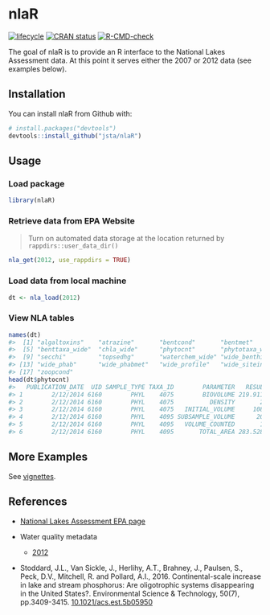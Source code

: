 
<!-- README.md is generated from README.Rmd. Please edit that file -->

# nlaR

[![lifecycle](https://img.shields.io/badge/lifecycle-stable-brightgreen.svg)](https://lifecycle.r-lib.org/articles/stages.html#stable)
[![CRAN
status](http://www.r-pkg.org/badges/version/nlaR)](https://cran.r-project.org/package=nlaR)
[![R-CMD-check](https://github.com/jsta/nlaR/actions/workflows/check.yml/badge.svg)](https://github.com/jsta/nlaR/actions/workflows/check.yml)

The goal of nlaR is to provide an R interface to the National Lakes
Assessment data. At this point it serves either the 2007 or 2012 data
(see examples below).

## Installation

You can install nlaR from Github with:

``` r
# install.packages("devtools")
devtools::install_github("jsta/nlaR")
```

## Usage

### Load package

``` r
library(nlaR)
```

### Retrieve data from EPA Website

> Turn on automated data storage at the location returned by
> `rappdirs::user_data_dir()`

``` r
nla_get(2012, use_rappdirs = TRUE)
```

### Load data from local machine

``` r
dt <- nla_load(2012)
```

### View NLA tables

``` r
names(dt)
#>  [1] "algaltoxins"    "atrazine"       "bentcond"       "bentmet"       
#>  [5] "benttaxa_wide"  "chla_wide"      "phytocnt"       "phytotaxa_wide"
#>  [9] "secchi"         "topsedhg"       "waterchem_wide" "wide_benthic"  
#> [13] "wide_phab"      "wide_phabmet"   "wide_profile"   "wide_siteinfo" 
#> [17] "zoopcond"
head(dt$phytocnt)
#>   PUBLICATION_DATE  UID SAMPLE_TYPE TAXA_ID        PARAMETER   RESULT
#> 1        2/12/2014 6160        PHYL    4075        BIOVOLUME 219.9113
#> 2        2/12/2014 6160        PHYL    4075          DENSITY       25
#> 3        2/12/2014 6160        PHYL    4075   INITIAL_VOLUME     1080
#> 4        2/12/2014 6160        PHYL    4095 SUBSAMPLE_VOLUME      200
#> 5        2/12/2014 6160        PHYL    4095   VOLUME_COUNTED       10
#> 6        2/12/2014 6160        PHYL    4095       TOTAL_AREA 283.5287
```

## More Examples

See [vignettes](https://jsta.github.io/nlaR/articles/).

## References

  - [National Lakes Assessment EPA
    page](https://www.epa.gov/national-aquatic-resource-surveys/nla)

  - Water quality metadata
    
      - [2012](https://www.epa.gov/sites/production/files/2016-12/nla2012_waterchem_meta.txt)

  - Stoddard, J.L., Van Sickle, J., Herlihy, A.T., Brahney, J., Paulsen,
    S., Peck, D.V., Mitchell, R. and Pollard, A.I., 2016.
    Continental-scale increase in lake and stream phosphorus: Are
    oligotrophic systems disappearing in the United States?.
    Environmental Science & Technology, 50(7), pp.3409-3415.
    [10.1021/acs.est.5b05950](https://doi.org/10.1021/acs.est.5b05950)

